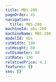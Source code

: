 ```yaml
---
title: MBS-200
pageOrder: 45
navigation:
  title: MBS-200
machineId: mbs-200
machineName: MBS-200
modelId: mbs
cutWidth: 190
cutHeight: 80
cutDiameter: 80
cutRate: 130
relativePrice: 4.2
features: {}
seo: {}
---
```

